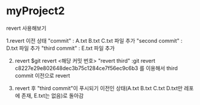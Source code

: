 # myProject2
revert 사용해보기

1.revert 이전 상태
  "commit" : A.txt B.txt C.txt 파일 추가
  "second commit" : D.txt 파일 추가
  "third commit" : E.txt 파일 추가

2. revert 
  $git revert <해당 커밋 번호>
  "revert third" :git revert c8227e29e802648dec3b75c1284ce7f56ec9c6b3 를 이용해서 third commit 이전으로 revert

3. revert 후
  "third commit"이 푸시되기 이전인 상태(A.txt B.txt C.txt D.txt만 레포에 존재, E.txt는 없음)로 돌아감
